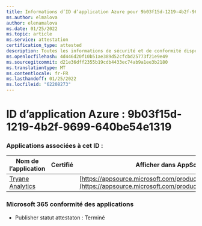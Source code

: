 ```yaml
---
title: Informations d’ID d’application Azure pour 9b03f15d-1219-4b2f-9699-640be54e1319
ms.author: elmalova
author: elenamalova
ms.date: 01/25/2022
ms.topic: article
ms.service: attestation
certification_type: attested
description: Toutes les informations de sécurité et de conformité disponibles pour 9b03f15d-1219-4b2f-9699-640be54e1319.
ms.openlocfilehash: 4d446d20f10b51ae389d52cfcbd25773f21e9e49
ms.sourcegitcommit: d21e36dff2355b19cdb4433ec74ab9a1ee3b2180
ms.translationtype: MT
ms.contentlocale: fr-FR
ms.lasthandoff: 01/25/2022
ms.locfileid: "62208273"
---
```

# <a name="azure-app-id-9b03f15d-1219-4b2f-9699-640be54e1319"></a>ID d’application Azure : 9b03f15d-1219-4b2f-9699-640be54e1319


### <a name="apps-associated-with-this-id"></a>Applications associées à cet ID :
| **Nom de l’application** | **Certifié** | **Afficher dans AppSource** |
|--------------|---------------|-----------------------|
| [Tryane Analytics](https://docs.microsoft.com/microsoft-365-app-certification/forward/WA200001827) |  | [https://appsource.microsoft.com/product/office/WA200001827](https://appsource.microsoft.com/product/office/WA200001827) |

### <a name="microsoft-365-app-compliance-status"></a>Microsoft 365 conformité des applications
- Publisher statut attestaton : Terminé
